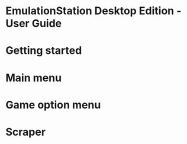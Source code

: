EmulationStation Desktop Edition - User Guide
=============================================

Getting started
===============



Main menu
=========



Game option menu
================



Scraper
=======